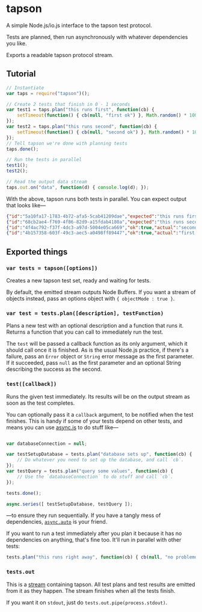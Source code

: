 # tapson

A simple Node.js/io.js interface to the tapson test protocol.

Tests are planned, then run asynchronously with whatever dependencies you like.

Exports a readable tapson protocol stream.

## Tutorial

```js
// Instantiate
var taps = require("tapson")();

// Create 2 tests that finish in 0 - 1 seconds
var test1 = taps.plan("this runs first", function(cb) {
    setTimeout(function() { cb(null, "first ok") }, Math.random() * 1000);
});
var test2 = taps.plan("this runs second", function(cb) {
    setTimeout(function() { cb(null, "second ok") }, Math.random() * 1000);
});
// Tell tapson we're done with planning tests
taps.done();

// Run the tests in parallel
test1();
test2();

// Read the output data stream
taps.out.on("data", function(d) { console.log(d); });
```

With the above, tapson runs both tests in parallel.  You can expect output that
looks like—

```json
{"id":"5a10fa17-1783-4b72-afa5-5cab41209dae","expected":"this runs first"}
{"id":"68cb2ae4-f769-4f86-82d9-a15fdab4180a","expected":"this runs second"}
{"id":"4f4ac792-f37f-4dc3-a97d-5004e05ca669","ok":true,"actual":"second ok"}
{"id":"4b157358-603f-49c3-aec5-a0498ff89447","ok":true,"actual":"first ok"}
```

## Exported things

### `var tests = tapson([options])`

Creates a new tapson test set, ready and waiting for tests.

By default, the emitted stream outputs Node Buffers.  If you want a stream of
objects instead, pass an options object with `{ objectMode : true }`.

### `var test = tests.plan([description], testFunction)`

Plans a new test with an optional description and a function that runs it.
Returns a function that you can call to immediately run the test.

The `test` will be passed a callback function as its only argument, which it
should call once it is finished.  As is the usual Node.js practice, if there's
a failure, pass an `Error` object or `String` error message as the first
parameter.  If it succeeded, pass `null` as the first parameter and an optional
String describing the success as the second.

### `test([callback])`

Runs the given test immediately.  Its results will be on the output stream as
soon as the test completes.

You can optionally pass it a `callback` argument, to be notified when the test
finishes.  This is handy if some of your tests depend on other tests, and means
you can use [async.js][1] to do stuff like—

```js

var databaseConnection = null;

var testSetupDatabase = tests.plan("database sets up", function(cb) {
    // Do whatever you need to set up the database, and call `cb`.
});
var testQuery = tests.plan("query some values", function(cb) {
    // Use the `databaseConnection` to do stuff and call `cb`.
});

tests.done();

async.series([ testSetupDatabase, testQuery ]);
```

—to ensure they run sequentially.  If you have a tangly mess of dependencies,
[`async.auto`][2] is your friend.

If you want to run a test immediately after you plan it because it has no
dependencies on anything, that's fine too.  It'll run in parallel with other
tests:

```js
tests.plan("this runs right away", function(cb) { cb(null, "no problemo") })();
```

### `tests.out`

This is a [stream][3] containing tapson.  All test plans and test results are
emitted from it as they happen.  The stream finishes when all the tests finish.

If you want it on `stdout`, just do `tests.out.pipe(process.stdout)`.

[1]: https://github.com/caolan/async
[2]: https://github.com/caolan/async#auto
[3]: http://nodejs.org/api/stream.html
